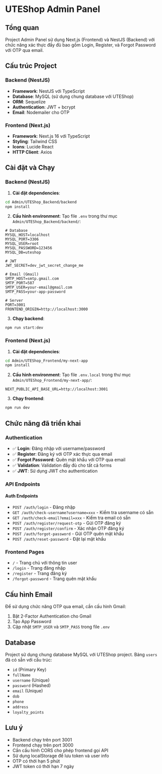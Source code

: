 # UTEShop Admin Panel

## Tổng quan
Project Admin Panel sử dụng Next.js (Frontend) và NestJS (Backend) với chức năng xác thực đầy đủ bao gồm Login, Register, và Forgot Password với OTP qua email.

## Cấu trúc Project

### Backend (NestJS)
- **Framework**: NestJS với TypeScript
- **Database**: MySQL (sử dụng chung database với UTEShop)
- **ORM**: Sequelize
- **Authentication**: JWT + bcrypt
- **Email**: Nodemailer cho OTP

### Frontend (Next.js)
- **Framework**: Next.js 16 với TypeScript
- **Styling**: Tailwind CSS
- **Icons**: Lucide React
- **HTTP Client**: Axios

## Cài đặt và Chạy

### Backend (NestJS)

1. **Cài đặt dependencies**:
```bash
cd Admin/UTEShop_Backend/backend
npm install
```

2. **Cấu hình environment**:
Tạo file `.env` trong thư mục `Admin/UTEShop_Backend/backend/`:
```env
# Database
MYSQL_HOST=localhost
MYSQL_PORT=3306
MYSQL_USER=root
MYSQL_PASSWORD=123456
MYSQL_DB=uteshop

# JWT
JWT_SECRET=dev_jwt_secret_change_me

# Email (Gmail)
SMTP_HOST=smtp.gmail.com
SMTP_PORT=587
SMTP_USER=your-email@gmail.com
SMTP_PASS=your-app-password

# Server
PORT=3001
FRONTEND_ORIGIN=http://localhost:3000
```

3. **Chạy backend**:
```bash
npm run start:dev
```

### Frontend (Next.js)

1. **Cài đặt dependencies**:
```bash
cd Admin/UTEShop_Frontend/my-next-app
npm install
```

2. **Cấu hình environment**:
Tạo file `.env.local` trong thư mục `Admin/UTEShop_Frontend/my-next-app/`:
```env
NEXT_PUBLIC_API_BASE_URL=http://localhost:3001
```

3. **Chạy frontend**:
```bash
npm run dev
```

## Chức năng đã triển khai

### Authentication
- ✅ **Login**: Đăng nhập với username/password
- ✅ **Register**: Đăng ký với OTP xác thực qua email
- ✅ **Forgot Password**: Quên mật khẩu với OTP qua email
- ✅ **Validation**: Validation đầy đủ cho tất cả forms
- ✅ **JWT**: Sử dụng JWT cho authentication

### API Endpoints

#### Auth Endpoints
- `POST /auth/login` - Đăng nhập
- `GET /auth/check-username?username=xxx` - Kiểm tra username có sẵn
- `GET /auth/check-email?email=xxx` - Kiểm tra email có sẵn
- `POST /auth/register/request-otp` - Gửi OTP đăng ký
- `POST /auth/register/confirm` - Xác nhận OTP đăng ký
- `POST /auth/forgot-password` - Gửi OTP quên mật khẩu
- `POST /auth/reset-password` - Đặt lại mật khẩu

### Frontend Pages
- `/` - Trang chủ với thông tin user
- `/login` - Trang đăng nhập
- `/register` - Trang đăng ký
- `/forgot-password` - Trang quên mật khẩu

## Cấu hình Email

Để sử dụng chức năng OTP qua email, cần cấu hình Gmail:

1. Bật 2-Factor Authentication cho Gmail
2. Tạo App Password
3. Cập nhật `SMTP_USER` và `SMTP_PASS` trong file `.env`

## Database

Project sử dụng chung database MySQL với UTEShop project. Bảng `users` đã có sẵn với cấu trúc:
- `id` (Primary Key)
- `fullName`
- `username` (Unique)
- `password` (Hashed)
- `email` (Unique)
- `dob`
- `phone`
- `address`
- `loyalty_points`

## Lưu ý

- Backend chạy trên port 3001
- Frontend chạy trên port 3000
- Cần cấu hình CORS cho phép frontend gọi API
- Sử dụng localStorage để lưu token và user info
- OTP có thời hạn 5 phút
- JWT token có thời hạn 7 ngày
